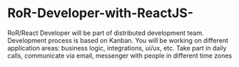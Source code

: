 # RoR-Developer-with-ReactJS-
RoR/React Developer will be part of distributed development team. Development process is based on Kanban. You will be working on different application areas: business logic, integrations, ui/ux, etc. Take part in daily calls, communicate via email, messenger with people in different time zones
